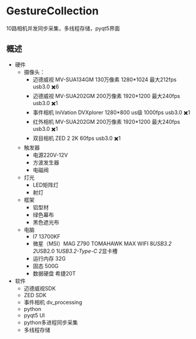 # GestureCollection

10路相机并发同步采集，多线程存储，pyqt5界面

## 概述
+ 硬件 
  + 摄像头：
    + 迈德威视 MV-SUA134GM 130万像素 1280*1024 最大212fps usb3.0 ✖️6
    + 迈德威视 MV-SUA202GM 200万像素 1920*1200 最大240fps usb3.0 ✖️1
    + 事件相机 IniVation DVXplorer 1280*800 us级 1000fps usb3.0 ✖️1
    + 红外相机 MV-SUA202GM 200万像素 1920*1200 最大240fps usb3.0 ✖️1
    + 双目相机 ZED 2 2K 60fps usb3.0 ✖️1
  + 触发器
    + 电源220V-12V
    + 方波发生器
    + 电磁阀
  + 灯光
    + LED矩阵灯
    + 射灯
  + 框架
    + 铝型材
    + 绿色幕布
    + 黑色遮光布
  + 电脑
    + I7 13700KF
    + 微星（MSI）MAG Z790 TOMAHAWK MAX WIFI 8*USB3.2 2*USB2.0 1*USB3.2-Type-C 2*显卡槽
    + 运行内存 32G
    + 固态 500G
    + 数据硬盘 希捷20T
+ 软件
  + 迈德威视SDK
  + ZED SDK
  + 事件相机 dv_processing
  + python
  + pyqt5 UI
  + python多进程同步采集
  + 多线程存储

